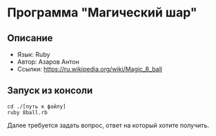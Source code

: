 # Программа "Магический шар" 

## Описание

+ Язык: Ruby
+ Автор: Азаров Антон
+ Ссылки: https://ru.wikipedia.org/wiki/Magic_8_ball

## Запуск из консоли

    cd ./[путь к файлу]
    ruby 8ball.rb
Далее требуется задать вопрос, ответ на который хотите получить.
